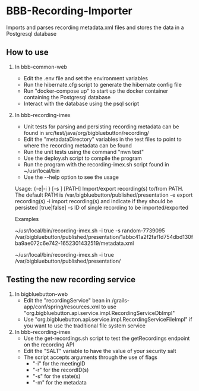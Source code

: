 # BBB-Recording-Importer

Imports and parses recording metadata.xml files and stores the data in a Postgresql database


## How to use

1. In bbb-common-web
   - Edit the .env file and set the environment variables
   - Run the hibernate.cfg script to generate the hibernate config file
   - Run "docker-compose up" to start up the docker container containing the Postgresql database
   - Interact with the database using the psql script
2. In bbb-recording-imex
   - Unit tests for parsing and persisting recording metadata can be found in src/test/java/org/bigbluebutton/recording/
   - Edit the "metadataDirectory" variables in the test files to point to where the recording metadata can be found
   - Run the unit tests using the command "mvn test"
   - Use the deploy.sh script to compile the program
   - Run the program with the recording-imex.sh script found in ~/usr/local/bin
   - Use the --help option to see the usage
   
   Usage: {-e|-i <persist>} [-s <id>] [PATH]
   Import/export recording(s) to/from PATH. The default PATH is
   /var/bigbluebutton/published/presentation
   -e                  export recording(s)
   -i <persist>        import recording(s) and indicate if they should be persisted [true|false]
   -s <id>             ID of single recording to be imported/exported


   Examples
   
   ~/usr/local/bin/recording-imex.sh -i true -s random-7739095 /var/bigbluebutton/published/presentation/1abbc41a2f2faf1d754dbd130fba9ae072c6e742-1652301432519/metadata.xml

   ~/usr/local/bin/recording-imex.sh -i true /var/bigbluebutton/published/presentation/


## Testing the new recording service

1. In bigbluebutton-web
   - Edit the "recordingService" bean in /grails-app/conf/spring/resources.xml to use "org.bigbluebutton.api.service.impl.RecordingServiceDbImpl"
   - Use "org.bigbluebutton.api.service.impl.RecordingServiceFileImpl" if you want to use the traditional file system service
2. In bbb-recording-imex
   - Use the get-recordings.sh script to test the getRecordings endpoint on the recording API
   - Edit the "SALT" variable to have the value of your security salt
   - The script accepts arguments through the use of flags
      - "-i" for the meetingID
      - "-r" for the recordID(s)
      - "-s" for the state(s)
      - "-m" for the metadata 
